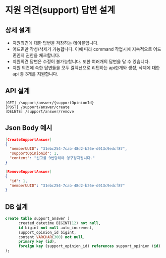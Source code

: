 # 지원 의견(support) 답변 설계

## 상세 설계
* 지원의견에 대한 답변을 저장하는 테이블입니다.
* 어드민만 작성/삭제가 가능합니다. 이에 따라 command 작업시에 지속적으로 어드민인지 권한을 체크합니다.
* 지원의견 답변은 수정이 불가능합니다. 또한 여러개의 답변을 달 수 있습니다.
* 지원 의견에 속한 답변들을 모두 컬렉션으로 리턴하는 api한개와 생성, 삭제에 대한 api 총 3개를 지원합니다.

## API 설계
```
[GET] /support/answer/{supportOpinionId}
[POST] /support/answer/create
[DELETE] /support/answer/remove
```

## Json Body 예시
```json
[CreateSupportAnswer]
{
  "memberUUID": "31ebc254-7cab-48d2-b26e-d013c9edcf87",
  "supportOpinionId": 1,
  "content": "신고를 9번당해야 영구정지됩니다."
}

[RemoveSupportAnswer]
{
  "id": 1,
  "memberUUID": "31ebc254-7cab-48d2-b26e-d013c9edcf87"
}
```

## DB 설계
```sql
create table support_answer (
      created_datetime BIGINT(12) not null,
      id bigint not null auto_increment,
      support_opinion_id bigint,
      content VARCHAR(300) not null,
      primary key (id),
      foreign key (support_opinion_id) references support_opinion (id) on delete cascade
);
```
